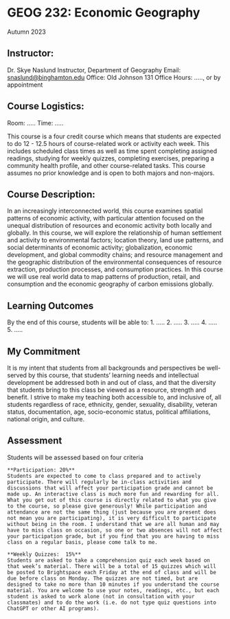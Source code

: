 # GEOG 232: Economic Geography
Autumn 2023

## Instructor:
Dr. Skye Naslund
Instructor, Department of Geography
Email: snaslund@binghamton.edu
Office: Old Johnson 131
Office Hours: ....., or by appointment

## Course Logistics:
Room: .....
Time: .....

This course is a four credit course which means that students are expected to do 12 - 12.5 hours of course-related work or activity each week.  This includes scheduled class times as well as time spent completing assigned readings, studying for weekly quizzes, completing exercises, preparing a community health profile, and other course-related tasks.  This course assumes no prior knowledge and is open to both majors and non-majors.  

## Course Description:
In an increasingly interconnected world, this course examines spatial patterns of economic activity, with particular attention focused on the unequal distribution of resources and economic activity both locally and globally.  In this course, we will explore the relationship of human settlement and activity to environmental factors; location theory, land use patterns, and social determinants of economic activity; globalization, economic development, and global commodity chains; and resource management and the geographic distribution of the environmental consequences of resource extraction, production processes, and consumption practices.  In this course we will use real world data to map patterns of production, retail, and consumption and the economic geography of carbon emissions globally.  

## Learning Outcomes
By the end of this course, students will be able to:
    1. .....
    2. .....
    3. .....
    4. .....
    5. .....

## My Commitment
It is my intent that students from all backgrounds and perspectives be well-served by this course, that students’ learning needs and intellectual development be addressed both in and out of class, and that the diversity that students bring to this class be viewed as a resource, strength and benefit. I strive to make my teaching both accessible to, and inclusive of, all students regardless of race, ethnicity, gender, sexuality, disability, veteran status, documentation, age, socio-economic status, political affiliations, national origin, and culture.

## Assessment
Students will be assessed based on four criteria

    **Participation: 20%**
    Students are expected to come to class prepared and to actively participate. There will regularly be in-class activities and discussions that will affect your participation grade and cannot be made up. An interactive class is much more fun and rewarding for all. What you get out of this course is directly related to what you give to the course, so please give generously! While participation and attendance are not the same thing (just because you are present does not mean you are participating), it is very difficult to participate without being in the room. I understand that we are all human and may have to miss class on occasion, so one or two absences will not affect your participation grade, but if you find that you are having to miss class on a regular basis, please come talk to me.

    **Weekly Quizzes:  15%**
    Students are asked to take a comprehension quiz each week based on that week’s material. There will be a total of 15 quizzes which will be posted to Brightspace each Friday at the end of class and will be due before class on Monday. The quizzes are not timed, but are designed to take no more than 10 minutes if you understand the course material. You are welcome to use your notes, readings, etc., but each student is asked to work alone (not in consultation with your classmates) and to do the work (i.e. do not type quiz questions into ChatGPT or other AI programs).